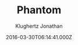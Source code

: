 ---
title: Phantom
github: https://github.com/klugjo/hexo-theme-phantom
demo: https://www.codeblocq.com/assets/projects/hexo-theme-phantom/
author: Klughertz Jonathan
ssg:
  - Hexo
cms:
  - Markdown
date: 2016-03-30T06:14:41.000Z
description: Hexo implementation of Phantom (https://html5up.net/phantom)
draft: true
publish_date: '2016-03-30T06:14:41Z'
update_date: '2018-11-27T10:26:19Z'
github_star: 228
github_fork: 60
---